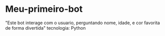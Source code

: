 # Meu-primeiro-bot
"Este bot interage com o usuario, perguntando nome, idade, e cor favorita de forma divertida"
tecnologia: Python